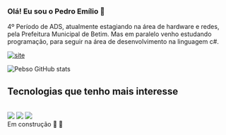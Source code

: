 ### Olá! Eu sou o Pedro Emílio 👋
4º Período de ADS, atualmente estagiando na área de hardware e redes, pela Prefeitura Municipal de Betim. Mas em paralelo venho estudando programação, para seguir na área de desenvolvimento na linguagem c#.

[![site](https://img.shields.io/badge/LinkedIn-0077B5?style=for-the-badge&logo=linkedin&logoColor=white)](https://www.linkedin.com/feed/?trk=BR-SEM_google-adwords_Jordan-brand-sign-up)


![Pebso GitHub stats](https://github-readme-stats.vercel.app/api?username=Pebso&show_icons=true&theme=radical)

## Tecnologias que tenho mais interesse 

<div style="display: inline_block"><br/>
   <img src="https://img.shields.io/badge/C%23-239120?style=for-the-badge&logo=c-sharp&logoColor=white"/>
<img src="https://img.shields.io/badge/HTML-239120?style=for-the-badge&logo=html5&logoColor=white"/>
<img src="https://img.shields.io/badge/JavaScript-F7DF1E?style=for-the-badge&logo=javascript&logoColor=black"/>
<div>
 Em construção 🚧 🚧
